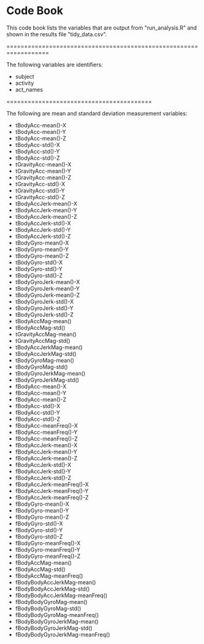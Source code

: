 # Code Book

This code book lists the variables that are output from "run_analysis.R" and shown in the results file "tidy_data.csv".

==================================================================

The following variables are identifiers:

- subject	
- activity
- act_names

=========================================

The following are mean and standard deviation measurement variables:

- tBodyAcc-mean()-X	
- tBodyAcc-mean()-Y	
- tBodyAcc-mean()-Z	
- tBodyAcc-std()-X	
- tBodyAcc-std()-Y	
- tBodyAcc-std()-Z	
- tGravityAcc-mean()-X	
- tGravityAcc-mean()-Y	
- tGravityAcc-mean()-Z	
- tGravityAcc-std()-X	
- tGravityAcc-std()-Y	
- tGravityAcc-std()-Z	
- tBodyAccJerk-mean()-X	
- tBodyAccJerk-mean()-Y	
- tBodyAccJerk-mean()-Z	
- tBodyAccJerk-std()-X	
- tBodyAccJerk-std()-Y	
- tBodyAccJerk-std()-Z	
- tBodyGyro-mean()-X	
- tBodyGyro-mean()-Y	
- tBodyGyro-mean()-Z	
- tBodyGyro-std()-X	
- tBodyGyro-std()-Y	
- tBodyGyro-std()-Z	
- tBodyGyroJerk-mean()-X	
- tBodyGyroJerk-mean()-Y	
- tBodyGyroJerk-mean()-Z	
- tBodyGyroJerk-std()-X	
- tBodyGyroJerk-std()-Y	
- tBodyGyroJerk-std()-Z	
- tBodyAccMag-mean()	
- tBodyAccMag-std()	
- tGravityAccMag-mean()	
- tGravityAccMag-std()	
- tBodyAccJerkMag-mean()	
- tBodyAccJerkMag-std()	
- tBodyGyroMag-mean()	
- tBodyGyroMag-std()	
- tBodyGyroJerkMag-mean()	
- tBodyGyroJerkMag-std()	
- fBodyAcc-mean()-X	
- fBodyAcc-mean()-Y	
- fBodyAcc-mean()-Z	
- fBodyAcc-std()-X	
- fBodyAcc-std()-Y	
- fBodyAcc-std()-Z	
- fBodyAcc-meanFreq()-X	
- fBodyAcc-meanFreq()-Y	
- fBodyAcc-meanFreq()-Z
- fBodyAccJerk-mean()-X	
- fBodyAccJerk-mean()-Y	
- fBodyAccJerk-mean()-Z
- fBodyAccJerk-std()-X	
- fBodyAccJerk-std()-Y	
- fBodyAccJerk-std()-Z	
- fBodyAccJerk-meanFreq()-X	
- fBodyAccJerk-meanFreq()-Y	
- fBodyAccJerk-meanFreq()-Z	
- fBodyGyro-mean()-X	
- fBodyGyro-mean()-Y	
- fBodyGyro-mean()-Z	
- fBodyGyro-std()-X	
- fBodyGyro-std()-Y	
- fBodyGyro-std()-Z	
- fBodyGyro-meanFreq()-X	
- fBodyGyro-meanFreq()-Y	
- fBodyGyro-meanFreq()-Z	
- fBodyAccMag-mean()	
- fBodyAccMag-std()	
- fBodyAccMag-meanFreq()	
- fBodyBodyAccJerkMag-mean()	
- fBodyBodyAccJerkMag-std()	
- fBodyBodyAccJerkMag-meanFreq()	
- fBodyBodyGyroMag-mean()	
- fBodyBodyGyroMag-std()	
- fBodyBodyGyroMag-meanFreq()	
- fBodyBodyGyroJerkMag-mean()	
- fBodyBodyGyroJerkMag-std()	
- fBodyBodyGyroJerkMag-meanFreq()
